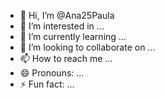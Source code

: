 - 👋 Hi, I’m @Ana25Paula
- 👀 I’m interested in ...
- 🌱 I’m currently learning ...
- 💞️ I’m looking to collaborate on ...
- 📫 How to reach me ...
- 😄 Pronouns: ...
- ⚡ Fun fact: ...

<!---
Ana25Paula/Ana25Paula is a ✨ special ✨ repository because its `README.md` (this file) appears on your GitHub profile.
You can click the Preview link to take a look at your changes.
--->
